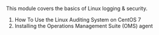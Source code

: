 This module covers the basics of Linux logging & security.

1. How To Use the Linux Auditing System on CentOS 7
2. Installing the Operations Management Suite (OMS) agent

